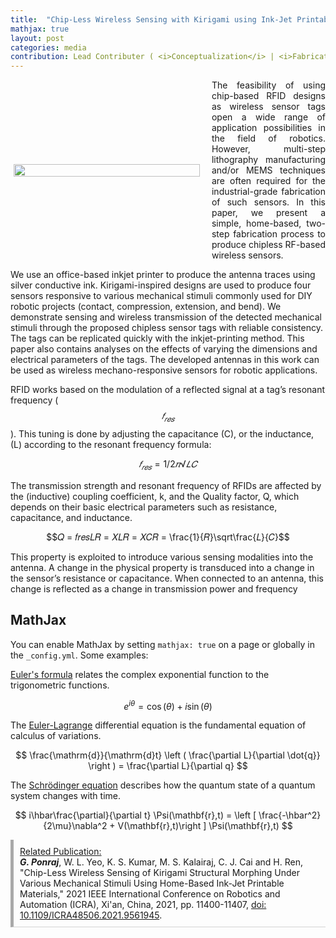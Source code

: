 ```yaml
---
title:  "Chip-Less Wireless Sensing with Kirigami using Ink-Jet Printable Materials"
mathjax: true
layout: post
categories: media
contribution: Lead Contributer ( <i>Conceptualization</i> | <i>Fabrication</i> | <i>Characterization</i> | <i>Writing</i> )
---
```

<style>
  .post_container {
  display: flex;
  flex-direction: row;
  align-items: center;
  justify-content: space-between;
  flex-wrap: wrap;
}

/* Set padding-left or padding-right equal to 0 in main code */
.flex-item-text {
  flex: 35%;
/*   border: 1px solid blue; */
  padding-left:1em;
  padding-right:1em;
  justify-content: space-around;
}

.flex-item-pic {
  flex: 58%;
/*   border: 1px solid blue; */
  padding: 5px;
  align-content: space-around;
}

/* Responsive layout - makes a one column layout instead of a two-column layout */
@media (max-width: 800px) {
  .post_container {
    flex-direction: column;
  }
  .flex-item-text{
    padding: 0px;
  }
  .flex-item-pic{
    max-width: 90%;
  }
}

</style>

<div class="post_container">
      <div class="flex-item-pic">
        <img src="/GodwinPonraj/assets/Fig_RFID_printing.jpg" width = "100%" height = "100%">
      </div>
      <div class="flex-item-text" align="justify" style="padding-right:0px">
        The feasibility of using chip-based RFID designs as wireless sensor tags open a wide range of application possibilities in the field of robotics. However, multi-step lithography manufacturing and/or MEMS techniques are often required for the industrial-grade fabrication of such sensors. In this paper, we present a simple, home-based, two-step fabrication process to produce chipless RF-based wireless sensors.
      </div>
</div>

<!--more-->
We use an office-based inkjet printer to produce the antenna traces using silver conductive ink. Kirigami-inspired designs are used to produce four sensors responsive to various mechanical stimuli commonly used for DIY robotic projects (contact, compression, extension, and bend). We demonstrate sensing and wireless transmission of the detected mechanical stimuli through the proposed chipless sensor tags with reliable consistency. The tags can be replicated quickly with the inkjet-printing method. This paper also contains analyses on the effects of varying the dimensions and electrical parameters of the tags. The developed antennas in this work can be used as wireless mechano-responsive sensors for robotic applications.

RFID works based on the modulation of a reflected signal at a tag’s resonant frequency ($$𝑓_{𝑟𝑒𝑠}$$). This tuning is done by adjusting the capacitance (C), or the inductance, (L) according to the resonant frequency formula:

$$𝑓_{𝑟𝑒𝑠} = 1/2𝜋√𝐿𝐶$$

The transmission strength and resonant frequency of RFIDs are affected by the (inductive) coupling coefficient, k, and the Quality factor, Q, which depends on their basic electrical parameters such as resistance, capacitance, and inductance.

$$𝑄 = 𝑓𝑟𝑒𝑠𝐿𝑅 = 𝑋𝐿𝑅 = 𝑋𝐶𝑅 = \frac{1}{𝑅}\sqrt\frac{𝐿}{𝐶}$$

This property is exploited to introduce various sensing modalities into the antenna. A change in the physical property is transduced into a change in the sensor’s resistance or capacitance. When connected to an antenna, this change is reflected as a change in transmission power and frequency

## MathJax

You can enable MathJax by setting `mathjax: true` on a page or globally in the `_config.yml`. Some examples:

[Euler's formula](https://en.wikipedia.org/wiki/Euler%27s_formula) relates the  complex exponential function to the trigonometric functions.

$$ e^{i\theta}=\cos(\theta)+i\sin(\theta) $$

The [Euler-Lagrange](https://en.wikipedia.org/wiki/Lagrangian_mechanics) differential equation is the fundamental equation of calculus of variations.

$$ \frac{\mathrm{d}}{\mathrm{d}t} \left ( \frac{\partial L}{\partial \dot{q}} \right ) = \frac{\partial L}{\partial q} $$

The [Schrödinger equation](https://en.wikipedia.org/wiki/Schr%C3%B6dinger_equation) describes how the quantum state of a quantum system changes with time.

$$ i\hbar\frac{\partial}{\partial t} \Psi(\mathbf{r},t) = \left [ \frac{-\hbar^2}{2\mu}\nabla^2 + V(\mathbf{r},t)\right ] \Psi(\mathbf{r},t) $$

<div style="padding:10px; border-bottom: 1px solid lightgray; border-left: 5px solid darkgray;">
<u>Related Publication:</u><br>
<b><i>G. Ponraj</i></b>, W. L. Yeo, K. S. Kumar, M. S. Kalairaj, C. J. Cai and H. Ren, "Chip-Less Wireless Sensing of Kirigami Structural Morphing Under Various Mechanical Stimuli Using Home-Based Ink-Jet Printable Materials," 2021 IEEE International Conference on Robotics and Automation (ICRA), Xi'an, China, 2021, pp. 11400-11407, <a href="https://ieeexplore.ieee.org/document/9561945">doi: 10.1109/ICRA48506.2021.9561945</a>.
</div>
